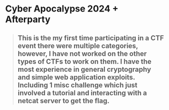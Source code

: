 # Cyber Apocalypse 2024 + Afterparty

> ## This is the my first time participating in a CTF event there were multiple categories, however, I have not worked on the other types of CTFs to work on them. I have the most experience in general cryptography and simple web application exploits. Including 1 misc challenge which just involved a tutorial and interacting with a netcat server to get the flag. 